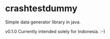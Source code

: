 # crashtestdummy
Simple data generator library in java.

v0.1.0
Currently intended solely for Indonesia. :-)
 

